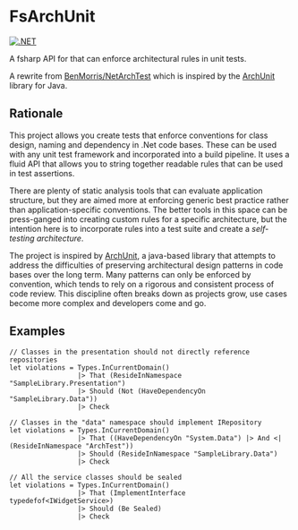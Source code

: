 # FsArchUnit
[![.NET](https://github.com/xiaoyvr/FsArchUnit/actions/workflows/dotnet.yml/badge.svg)](https://github.com/xiaoyvr/FsArchUnit/actions/workflows/dotnet.yml)

A fsharp API for that can enforce architectural rules in unit tests.

A rewrite from [BenMorris/NetArchTest](https://github.com/BenMorris/NetArchTest) which is inspired by the [ArchUnit](https://www.archunit.org/) library for Java. 

## Rationale

This project allows you create tests that enforce conventions for class design, naming and dependency in .Net code bases. These can be used with any unit test framework and incorporated into a build pipeline. It uses a fluid API that allows you to string together readable rules that can be used in test assertions.

There are plenty of static analysis tools that can evaluate application structure, but they are aimed more at enforcing generic best practice rather than application-specific conventions. The better tools in this space can be press-ganged into creating custom rules for a specific architecture, but the intention here is to incorporate rules into a test suite and create a *self-testing architecture*.

The project is inspired by [ArchUnit](https://www.archunit.org/), a java-based library that attempts to address the difficulties of preserving architectural design patterns in code bases over the long term. Many patterns can only be enforced by convention, which tends to rely on a rigorous and consistent process of code review. This discipline often breaks down as projects grow, use cases become more complex and developers come and go.

## Examples

```f#
// Classes in the presentation should not directly reference repositories
let violations = Types.InCurrentDomain()
                 |> That (ResideInNamespace "SampleLibrary.Presentation")
                 |> Should (Not (HaveDependencyOn "SampleLibrary.Data"))
                 |> Check

// Classes in the "data" namespace should implement IRepository
let violations = Types.InCurrentDomain()
                 |> That ((HaveDependencyOn "System.Data") |> And <| (ResideInNamespace "ArchTest"))
                 |> Should (ResideInNamespace "SampleLibrary.Data")
                 |> Check

// All the service classes should be sealed
let violations = Types.InCurrentDomain()
                 |> That (ImplementInterface typedefof<IWidgetService>)
                 |> Should (Be Sealed)
                 |> Check
```
